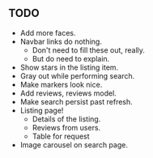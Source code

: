 ## TODO

* Add more faces.
* Navbar links do nothing.
    * Don't need to fill these out, really.
    * But do need to explain.
* Show stars in the listing item.
* Gray out while performing search.
* Make markers look nice.
* Add reviews, reviews model.
* Make search persist past refresh.
* Listing page!
    * Details of the listing.
    * Reviews from users.
    * Table for request
* Image carousel on search page.

